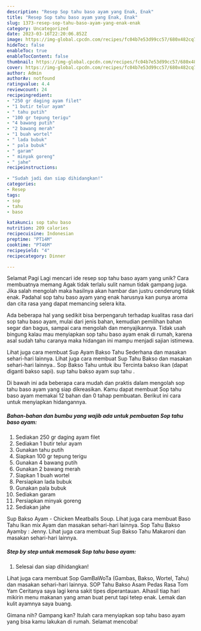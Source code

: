 ```yaml
---
description: "Resep Sop tahu baso ayam yang Enak, Enak"
title: "Resep Sop tahu baso ayam yang Enak, Enak"
slug: 1373-resep-sop-tahu-baso-ayam-yang-enak-enak
category: Uncategorized
date: 2023-03-16T22:20:06.852Z
image: https://img-global.cpcdn.com/recipes/fc04b7e53d99cc57/680x482cq70/sop-tahu-baso-ayam-foto-resep-utama.jpg
hideToc: false
enableToc: true
enableTocContent: false
thumbnail: https://img-global.cpcdn.com/recipes/fc04b7e53d99cc57/680x482cq70/sop-tahu-baso-ayam-foto-resep-utama.jpg
cover: https://img-global.cpcdn.com/recipes/fc04b7e53d99cc57/680x482cq70/sop-tahu-baso-ayam-foto-resep-utama.jpg
author: Admin
authorAv: notfound
ratingvalue: 4.4
reviewcount: 24
recipeingredient:
- "250 gr daging ayam filet"
- "1 butir telur ayam"
- " tahu putih"
- "100 gr tepung terigu"
- "4 bawang putih"
- "2 bawang merah"
- "1 buah wortel"
- " lada bubuk"
- " pala bubuk"
- " garam"
- " minyak goreng"
- " jahe"
recipeinstructions:

- "Sudah jadi dan siap dihidangkan!"
categories:
- Resep
tags:
- sop
- tahu
- baso

katakunci: sop tahu baso 
nutrition: 209 calories
recipecuisine: Indonesian
preptime: "PT14M"
cooktime: "PT46M"
recipeyield: "4"
recipecategory: Dinner

---
```



Selamat Pagi Lagi mencari ide resep sop tahu baso ayam yang unik? Cara membuatnya memang Agak tidak terlalu sulit namun tidak gampang juga. Jika salah mengolah maka hasilnya akan hambar dan justru cenderung tidak enak. Padahal sop tahu baso ayam yang enak harusnya kan punya aroma dan cita rasa yang dapat memancing selera kita.


Ada beberapa hal yang sedikit bisa berpengaruh terhadap kualitas rasa dari sop tahu baso ayam, mulai dari jenis bahan, kemudian pemilihan bahan segar dan bagus, sampai cara mengolah dan menyajikannya. Tidak usah bingung kalau mau menyiapkan sop tahu baso ayam enak di rumah, karena asal sudah tahu caranya maka hidangan ini mampu menjadi sajian istimewa.

Lihat juga cara membuat Sup Ayam Bakso Tahu Sederhana dan masakan sehari-hari lainnya. Lihat juga cara membuat Sup Tahu Bakso dan masakan sehari-hari lainnya.. Sop Bakso Tahu untuk ibu Tercinta bakso ikan (dapat diganti bakso sapi). sup tahu bakso ayam sup tahu .


Di bawah ini ada beberapa cara mudah dan praktis dalam mengolah sop tahu baso ayam yang siap dikreasikan. Kamu dapat membuat Sop tahu baso ayam memakai 12 bahan dan 0 tahap pembuatan. Berikut ini cara untuk menyiapkan hidangannya.

<!--inarticleads1-->

##### Bahan-bahan dan bumbu yang wajib ada untuk pembuatan Sop tahu baso ayam:

1. Sediakan 250 gr daging ayam filet
1. Sediakan 1 butir telur ayam
1. Gunakan  tahu putih
1. Siapkan 100 gr tepung terigu
1. Gunakan 4 bawang putih
1. Gunakan 2 bawang merah
1. Siapkan 1 buah wortel
1. Persiapkan  lada bubuk
1. Gunakan  pala bubuk
1. Sediakan  garam
1. Persiapkan  minyak goreng
1. Sediakan  jahe


Sup Bakso Ayam - Chicken Meatballs Soup. Lihat juga cara membuat Baso Tahu Ikan mix Ayam dan masakan sehari-hari lainnya. Sop Tahu Bakso Ayamby : Jenny. Lihat juga cara membuat Sup Bakso Tahu Makaroni dan masakan sehari-hari lainnya. 

<!--inarticleads2-->

##### Step by step untuk memasak Sop tahu baso ayam:


1. Selesai dan siap dihidangkan!

Lihat juga cara membuat Sop GamBaWoTa (Gambas, Bakso, Wortel, Tahu) dan masakan sehari-hari lainnya. SOP Tahu Bakso Asam Pedas Rasa Tom Yam Ceritanya saya lagi kena sakit tipes diperantauan. Alhasil tiap hari mikirin menu makanan yang aman buat perut tapi tetep enak. Lemak dan kulit ayamnya saya buang. 

Gimana nih? Gampang kan? Itulah cara menyiapkan sop tahu baso ayam yang bisa kamu lakukan di rumah. Selamat mencoba!
